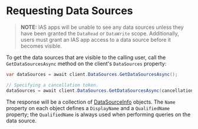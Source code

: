 # Requesting Data Sources

> **NOTE:** 
> IAS apps will be unable to see any data sources unless they have been granted the `DataRead` or `DataWrite` scope.
> Additionally, users must grant an IAS app access to a data source before it becomes visible.


To get the data sources that are visible to the calling user, call the `GetDataSourcesAsync` method on the client's `DataSources` property:

```csharp
var dataSources = await client.DataSources.GetDataSourcesAsync();

// Specifying a cancellation token.
dataSources = await client.DataSources.GetDataSourcesAsync(cancellationToken: someCancellationToken);
```

The response will be a collection of [DataSourceInfo](/src/IntelligentPlant.DataCore.HttpClient/Model/DataSourceInfo.cs) objects. The `Name` property on each object defines a `DisplayName` and a `QualifiedName` property; the `QualifiedName` is always used when performing queries on the data source.

